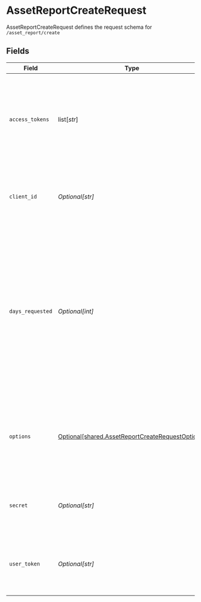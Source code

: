 # AssetReportCreateRequest

AssetReportCreateRequest defines the request schema for `/asset_report/create`


## Fields

| Field                                                                                                                                                                                                                                                                                                                                                             | Type                                                                                                                                                                                                                                                                                                                                                              | Required                                                                                                                                                                                                                                                                                                                                                          | Description                                                                                                                                                                                                                                                                                                                                                       |
| ----------------------------------------------------------------------------------------------------------------------------------------------------------------------------------------------------------------------------------------------------------------------------------------------------------------------------------------------------------------- | ----------------------------------------------------------------------------------------------------------------------------------------------------------------------------------------------------------------------------------------------------------------------------------------------------------------------------------------------------------------- | ----------------------------------------------------------------------------------------------------------------------------------------------------------------------------------------------------------------------------------------------------------------------------------------------------------------------------------------------------------------- | ----------------------------------------------------------------------------------------------------------------------------------------------------------------------------------------------------------------------------------------------------------------------------------------------------------------------------------------------------------------- |
| `access_tokens`                                                                                                                                                                                                                                                                                                                                                   | list[*str*]                                                                                                                                                                                                                                                                                                                                                       | :heavy_minus_sign:                                                                                                                                                                                                                                                                                                                                                | An array of access tokens corresponding to the Items that will be included in the report. The `assets` product must have been initialized for the Items during link; the Assets product cannot be added after initialization.                                                                                                                                     |
| `client_id`                                                                                                                                                                                                                                                                                                                                                       | *Optional[str]*                                                                                                                                                                                                                                                                                                                                                   | :heavy_minus_sign:                                                                                                                                                                                                                                                                                                                                                | Your Plaid API `client_id`. The `client_id` is required and may be provided either in the `PLAID-CLIENT-ID` header or as part of a request body.                                                                                                                                                                                                                  |
| `days_requested`                                                                                                                                                                                                                                                                                                                                                  | *Optional[int]*                                                                                                                                                                                                                                                                                                                                                   | :heavy_check_mark:                                                                                                                                                                                                                                                                                                                                                | The maximum integer number of days of history to include in the Asset Report. If using Fannie Mae Day 1 Certainty, `days_requested` must be at least 61 for new originations or at least 31 for refinancings.<br/><br/>An Asset Report requested with "Additional History" (that is, with more than 61 days of transaction history) will incur an Additional History fee. |
| `options`                                                                                                                                                                                                                                                                                                                                                         | [Optional[shared.AssetReportCreateRequestOptions]](undefined/models/shared/assetreportcreaterequestoptions.md)                                                                                                                                                                                                                                                    | :heavy_minus_sign:                                                                                                                                                                                                                                                                                                                                                | An optional object to filter `/asset_report/create` results. If provided, must be non-`null`. The optional `user` object is required for the report to be eligible for Fannie Mae's Day 1 Certainty program.                                                                                                                                                      |
| `secret`                                                                                                                                                                                                                                                                                                                                                          | *Optional[str]*                                                                                                                                                                                                                                                                                                                                                   | :heavy_minus_sign:                                                                                                                                                                                                                                                                                                                                                | Your Plaid API `secret`. The `secret` is required and may be provided either in the `PLAID-SECRET` header or as part of a request body.                                                                                                                                                                                                                           |
| `user_token`                                                                                                                                                                                                                                                                                                                                                      | *Optional[str]*                                                                                                                                                                                                                                                                                                                                                   | :heavy_minus_sign:                                                                                                                                                                                                                                                                                                                                                | The user token associated with the User for which to create an asset report for. All items associated with the User will be included in the report.                                                                                                                                                                                                               |